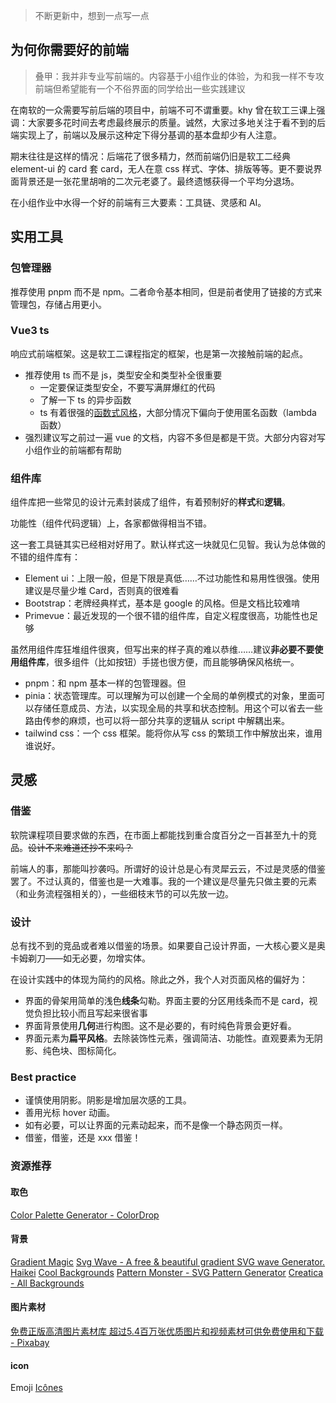 > 不断更新中，想到一点写一点

## 为何你需要好的前端
> 叠甲：我并非专业写前端的。内容基于小组作业的体验，为和我一样不专攻前端但希望能有一个不俗界面的同学给出一些实践建议

在南软的一众需要写前后端的项目中，前端不可不谓重要。khy 曾在软工三课上强调：大家要多花时间去考虑最终展示的质量。诚然，大家过多地关注于看不到的后端实现上了，前端以及展示这种定下得分基调的基本盘却少有人注意。

期末往往是这样的情况：后端花了很多精力，然而前端仍旧是软工二经典 element-ui 的 card 套 card，无人在意 css 样式、字体、排版等等。更不要说界面背景还是一张花里胡哨的二次元老婆了。最终遗憾获得一个平均分退场。

在小组作业中水得一个好的前端有三大要素：工具链、灵感和 AI。

## 实用工具

### 包管理器

推荐使用 pnpm 而不是 npm。二者命令基本相同，但是前者使用了链接的方式来管理包，存储占用更小。

### Vue3 ts

响应式前端框架。这是软工二课程指定的框架，也是第一次接触前端的起点。

- 推荐使用 ts 而不是 js，类型安全和类型补全很重要
	- 一定要保证类型安全，不要写满屏爆红的代码
	- 了解一下 ts 的异步函数
	- ts 有着很强的[函数式风格](https://zhuanlan.zhihu.com/p/363757919)，大部分情况下偏向于使用匿名函数（lambda 函数）
- 强烈建议写之前过一遍 vue 的文档，内容不多但是都是干货。大部分内容对写小组作业的前端都有帮助

### 组件库

组件库把一些常见的设计元素封装成了组件，有着预制好的**样式**和**逻辑**。

功能性（组件代码逻辑）上，各家都做得相当不错。

这一套工具链其实已经相对好用了。默认样式这一块就见仁见智。我认为总体做的不错的组件库有：

- Element ui：上限一般，但是下限是真低……不过功能性和易用性很强。使用建议是尽量少堆 Card，否则真的很难看
- Bootstrap：老牌经典样式，基本是 google 的风格。但是文档比较难啃
- Primevue：最近发现的一个很不错的组件库，自定义程度很高，功能性也足够

虽然用组件库狂堆组件很爽，但写出来的样子真的难以恭维……建议**非必要不要使用组件库**，很多组件（比如按钮）手搓也很方便，而且能够确保风格统一。

- pnpm：和 npm 基本一样的包管理器。但
- pinia：状态管理库。可以理解为可以创建一个全局的单例模式的对象，里面可以存储任意成员、方法，以实现全局的共享和状态控制。用这个可以省去一些路由传参的麻烦，也可以将一部分共享的逻辑从 script 中解耦出来。
- tailwind css：一个 css 框架。能将你从写 css 的繁琐工作中解放出来，谁用谁说好。

## 灵感

### 借鉴

软院课程项目要求做的东西，在市面上都能找到重合度百分之一百甚至九十的竞品。~~设计不来难道还抄不来吗？~~

前端人的事，那能叫抄袭吗。所谓好的设计总是心有灵犀云云，不过是灵感的借鉴罢了。不过认真的，借鉴也是一大难事。我的一个建议是尽量先只做主要的元素（和业务流程强相关的），一些细枝末节的可以先放一边。

### 设计

总有找不到的竞品或者难以借鉴的场景。如果要自己设计界面，一大核心要义是奥卡姆剃刀——如无必要，勿增实体。

在设计实践中的体现为简约的风格。除此之外，我个人对页面风格的偏好为：
- 界面的骨架用简单的浅色**线条**勾勒。界面主要的分区用线条而不是 card，视觉负担比较小而且写起来很省事
- 界面背景使用**几何**进行构图。这不是必要的，有时纯色背景会更好看。
- 界面元素为**扁平风格**。去除装饰性元素，强调简洁、功能性。直观要素为无阴影、纯色块、图标简化。

### Best practice
- 谨慎使用阴影。阴影是增加层次感的工具。
- 善用光标 hover 动画。
- 如有必要，可以让界面的元素动起来，而不是像一个静态网页一样。
- 借鉴，借鉴，还是 xxx 借鉴！

### 资源推荐

#### 取色

[Color Palette Generator - ColorDrop](https://colordrop.io/)

#### 背景

[Gradient Magic](https://www.gradientmagic.com/)
[Svg Wave - A free & beautiful gradient SVG wave Generator.](https://svgwave.in/)
[Haikei](https://app.haikei.app/)
[Cool Backgrounds](https://coolbackgrounds.io/)
[Pattern Monster - SVG Pattern Generator](https://pattern.monster/)
[Creatica - All Backgrounds](https://creatica.app/backgrounds)

#### 图片素材

[免费正版高清图片素材库 超过5.4百万张优质图片和视频素材可供免费使用和下载 - Pixabay](https://pixabay.com/zh/)

#### icon

Emoji
[Icônes](https://icones.js.org/)